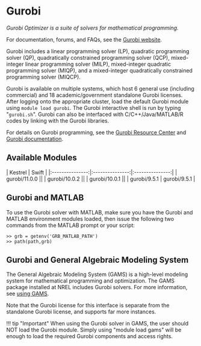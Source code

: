 # Gurobi

*Gurobi Optimizer is a suite of solvers for mathematical programming.*

For documentation, forums, and FAQs, see the [Gurobi
website](https://www.gurobi.com/products/gurobi-optimizer/).

Gurobi includes a linear programming solver (LP), quadratic programming solver
(QP), quadratically constrained programming solver (QCP), mixed-integer linear
programming solver (MILP), mixed-integer quadratic programming solver (MIQP),
and a mixed-integer quadratically constrained programming solver (MIQCP).

Gurobi is available on multiple systems, which host 6 general use (including
commercial) and 18 academic/government standalone Gurobi licenses. After logging
onto the appropriate cluster, load the default Gurobi module using 
`module load gurobi`.  The Gurobi interactive shell is run by typing 
"`gurobi.sh`". Gurobi can also be interfaced with C/C++/Java/MATLAB/R codes by 
linking with the Gurobi libraries.

For details on Gurobi programming, see the [Gurobi Resource
Center](https://www.gurobi.com/resource-center/) and [Gurobi
documentation](https://www.gurobi.com/documentation/).

## Available Modules

| Kestrel         | Swift           |
|:---------------:|:---------------:|:---------------:|
| gurobi/11.0.0   ||
| gurobi/10.0.2   ||
| gurobi/10.0.1   ||
| gurobi/9.5.1    | gurobi/9.5.1    |


## Gurobi and MATLAB

To use the Gurobi solver with MATLAB, make sure you have the Gurobi and MATLAB
environment modules loaded, then issue the following two commands from the
MATLAB prompt or your script:

```
>> grb = getenv('GRB_MATLAB_PATH')
>> path(path,grb)
```

## Gurobi and General Algebraic Modeling System

The General Algebraic Modeling System (GAMS) is a high-level modeling system for
mathematical programming and optimization. The GAMS package installed at NREL
includes Gurobi solvers. For more information, see [using GAMS](gams.md).

Note that the Gurobi license for this interface is separate from the standalone
Gurobi license, and supports far more instances.

!!! tip "Important"
    When using the Gurobi solver in GAMS, the user should NOT load the
    Gurobi module. Simply using "module load gams" will be enough to load the
    required Gurobi components and access rights.
